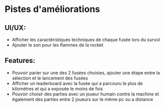 # Pistes d'améliorations

## UI/UX:
- Afficher les caractéristiques techniques de chaque fusée lors du survol
- Ajouter le son pour les flammes de la rocket

## Features:
- Pouvoir parier sur une des 2 fusées choisies, ajouter une étape entre la sélection et le lancement des fusées
- Afficher un leaderboard avec la fusée qui a parcouru le plus de kilomètres et qui a exposée le moins de fois
- Pouvoir choisir des parties avec un joueur humain contre la machine et également des parties entre 2 joueurs sur le même pc ou a distance
